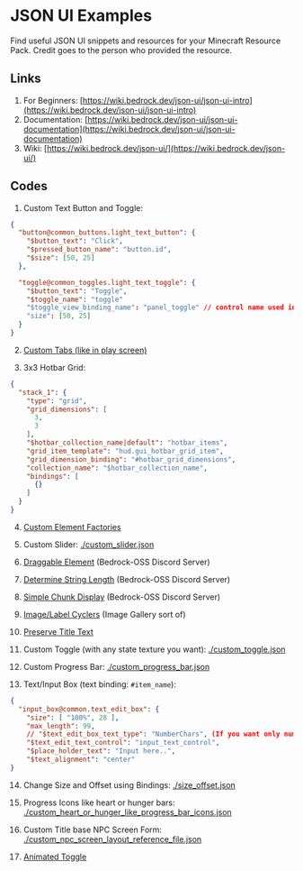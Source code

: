 # JSON UI Examples

Find useful JSON UI snippets and resources for your Minecraft Resource Pack. Credit goes to the person who provided the resource.

## Links

1. For Beginners: [https://wiki.bedrock.dev/json-ui/json-ui-intro](https://wiki.bedrock.dev/json-ui/json-ui-intro)
2. Documentation: [https://wiki.bedrock.dev/json-ui/json-ui-documentation](https://wiki.bedrock.dev/json-ui/json-ui-documentation)
3. Wiki: [https://wiki.bedrock.dev/json-ui/](https://wiki.bedrock.dev/json-ui/)

## Codes

1. Custom Text Button and Toggle:
```json
{
  "button@common_buttons.light_text_button": {
    "$button_text": "Click",
    "$pressed_button_name": "button.id",
    "$size": [50, 25]
  },

  "toggle@common_toggles.light_text_toggle": {
    "$button_text": "Toggle",
    "$toggle_name": "toggle"
    "$toggle_view_binding_name": "panel_toggle" // control name used in bindings
    "size": [50, 25]
  }
}
```

2. [Custom Tabs (like in play screen)](https://discord.com/channels/523663022053392405/1279568076404293652/1279778678687010839)

3. 3x3 Hotbar Grid:
```json
{
  "stack_1": {
    "type": "grid",
    "grid_dimensions": [
      3,
      3
    ],
    "$hotbar_collection_name|default": "hotbar_items",
    "grid_item_template": "hud.gui_hotbar_grid_item",
    "grid_dimension_binding": "#hotbar_grid_dimensions",
    "collection_name": "$hotbar_collection_name",
    "bindings": [
      {}
    ]
  }
}
```

4. [Custom Element Factories](https://discord.com/channels/523663022053392405/868073903703093259/994365337401315498)

5. Custom Slider: [./custom_slider.json](https://github.com/LeGend077/json-ui-examples/blob/main/custom_slider.json)

6. [Draggable Element](https://discord.com/channels/494194063730278411/1129449905388269647) (Bedrock-OSS Discord Server)

7. [Determine String Length](https://discord.com/channels/494194063730278411/1164751772208865301) (Bedrock-OSS Discord Server)

8. [Simple Chunk Display](https://discord.com/channels/494194063730278411/1115457940472746014) (Bedrock-OSS Discord Server)

9. [Image/Label Cyclers](https://discord.com/channels/494194063730278411/1090928017431339071) (Image Gallery sort of)

10. [Preserve Title Text](https://wiki.bedrock.dev/json-ui/preserve-title-texts)

11. Custom Toggle (with any state texture you want): [./custom_toggle.json](https://github.com/LeGend077/json-ui-examples/blob/main/custom_toggle.json)

12. Custom Progress Bar: [./custom_progress_bar.json](https://github.com/LeGend077/json-ui-examples/blob/main/custom_progress_bar.json)

13. Text/Input Box (text binding: `#item_name`):
```json
{
  "input_box@common.text_edit_box": {
    "size": [ "100%", 28 ],
    "max_length": 99,
    // "$text_edit_box_text_type": "NumberChars", (If you want only numbers)
    "$text_edit_text_control": "input_text_control",
    "$place_holder_text": "Input here..",
    "$text_alignment": "center"
}
```

14. Change Size and Offset using Bindings: [./size_offset.json](https://github.com/LeGend077/json-ui-examples/blob/main/size_offset.json)

15. Progress Icons like heart or hunger bars: [./custom_heart_or_hunger_like_progress_bar_icons.json](https://github.com/LeGend077/json-ui-examples/blob/main/custom_heart_or_hunger_like_progress_bar_icons.json)

16. Custom Title base NPC Screen Form: [./custom_npc_screen_layout_reference_file.json](https://github.com/LeGend077/json-ui-examples/blob/main/custom_npc_screen_layout_reference_file.json)

17. [Animated Toggle](https://discord.com/channels/523663022053392405/1338743808187174922/1338743808187174922)
